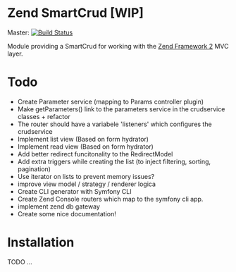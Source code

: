Zend SmartCrud [WIP]
====================
Master: [![Build Status](https://secure.travis-ci.org/veewee/PhproSmartCrud.png?branch=master)](http://travis-ci.org/veewee/PhproSmartCrud)

Module providing a SmartCrud for working with the [Zend Framework 2](https://github.com/zendframework/zf2) MVC
layer.


Todo
============
* Create Parameter service (mapping to Params controller plugin)
* Make getParameters() link to the parameters service in the crudservice classes + refactor
* The router should have a variabele 'listeners' which configures the crudservice
* Implement list view (Based on form hydrator)
* Implement read view (Based on form hydrator)
* Add better redirect funcitonality to the RedirectModel
* Add extra triggers while creating the list (to inject filtering, sorting, pagination)
* Use iterator on lists to prevent memory issues?
* improve view model / strategy / renderer logica
* Create CLI generator with Symfony CLI
* Create Zend Console routers which map to the symfony cli app.
* implement zend db gateway
* Create some nice documentation!

Installation
============
TODO ...
